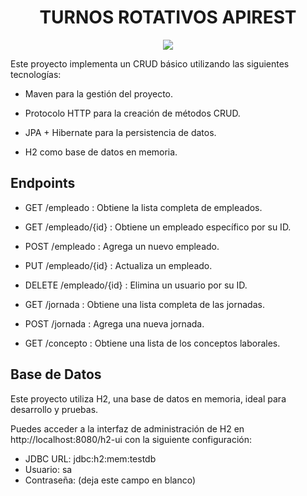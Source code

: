 <h1 align = "center">TURNOS ROTATIVOS APIREST</h1>
<p align="center">
<img src="https://i.postimg.cc/MpByZjyd/077baea4-9570-4c9f-8807-03278f5c4df8.jpg" style="max-width: 100%; display: inline-block;" />
</p>

Este proyecto implementa un CRUD básico utilizando las siguientes tecnologías:

* Maven para la gestión del proyecto. 

* Protocolo HTTP para la creación de métodos CRUD.

* JPA + Hibernate para la persistencia de datos.

* H2 como base de datos en memoria.


## Endpoints
* GET /empleado : Obtiene la lista completa de empleados.
* GET /empleado/{id} : Obtiene un empleado específico por su ID.
* POST /empleado : Agrega un nuevo empleado.
* PUT /empleado/{id} : Actualiza un empleado.
* DELETE /empleado/{id} : Elimina un usuario por su ID.

* GET /jornada : Obtiene una lista completa de las jornadas.
* POST /jornada : Agrega una nueva jornada.

* GET /concepto : Obtiene una lista de los conceptos laborales.

## Base de Datos
Este proyecto utiliza H2, una base de datos en memoria, ideal para desarrollo y pruebas.

Puedes acceder a la interfaz de administración de H2 en http://localhost:8080/h2-ui con la siguiente configuración:

* JDBC URL: jdbc:h2:mem:testdb
* Usuario: sa
* Contraseña: (deja este campo en blanco)
